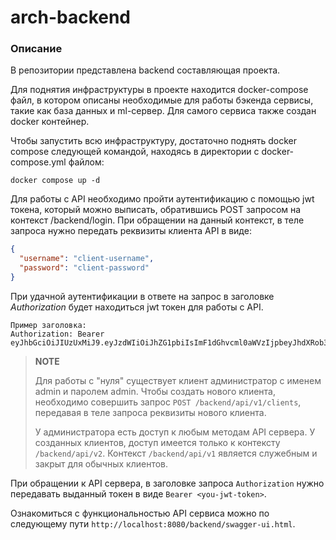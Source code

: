 # arch-backend
### Описание

В репозитории представлена backend составляющая проекта. 

Для поднятия инфраструктуры в проекте находится docker-compose файл, в котором описаны необходимые 
для работы бэкенда сервисы, такие как база данных и ml-сервер. Для самого сервиса также создан docker контейнер.

Чтобы запустить всю инфраструктуру, достаточно поднять docker compose следующей командой, находясь в директории с 
docker-compose.yml файлом:
```shell
docker compose up -d
```

Для работы с API необходимо пройти аутентификацию с помощью jwt токена, 
который можно выписать, обратившись POST запросом
на контекст /backend/login. При обращении на данный контекст, в теле запроса нужно 
передать реквизиты клиента API в виде:

```json
{
  "username": "client-username",
  "password": "client-password"
}
```

При удачной аутентификации в ответе на запрос в заголовке *Authorization* будет 
находиться jwt токен для работы с API.

```
Пример заголовка:
Authorization: Bearer eyJhbGciOiJIUzUxMiJ9.eyJzdWIiOiJhZG1pbiIsImF1dGhvcml0aWVzIjpbeyJhdXRob3JpdHkiOiJST0xFX0FETUlOIn1dLCJpYXQiOjE2NDA3OTg1NTIsImV4cCI6MTY0MDgyMjQwMH0.i7N2pqzDKFb9UnPgr0XbsajurSy2saZxBmmKZ0qMvlWxU3yErGTi5xJqoVp6nxBG5V3LGRphgZpYGXKVUAlqMQ
```

> **NOTE**
> 
> Для работы с "нуля" существует клиент администратор с именем admin и паролем admin. 
> Чтобы создать нового клиента, необходимо совершить запрос `POST /backend/api/v1/clients`,
> передавая в теле запроса
> реквизиты нового клиента.
> 
> У администратора есть доступ к любым методам API сервера. У созданных клиентов, доступ
> имеется только к контексту `/backend/api/v2`. Контекст `/backend/api/v1` является
> служебным и закрыт для обычных клиентов.

При обращении к API сервера, в заголовке запроса `Authorization` нужно передавать
выданный токен в виде `Bearer <you-jwt-token>`.

Ознакомиться с функциональностью API сервиса можно по следующему пути `http://localhost:8080/backend/swagger-ui.html`.
